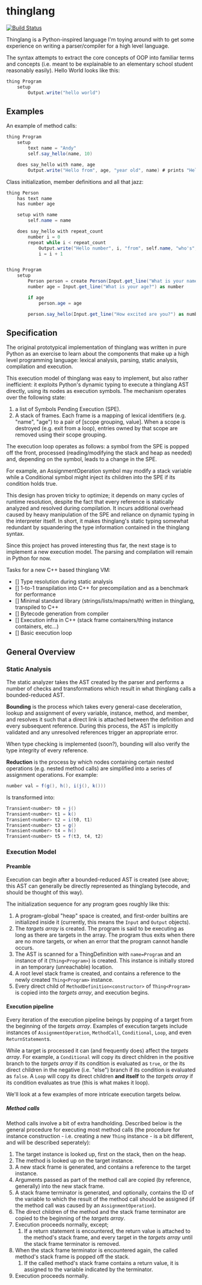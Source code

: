 # thinglang
[![Build Status](https://travis-ci.org/ytanay/thinglang.svg?branch=master)](https://travis-ci.org/ytanay/thinglang)

Thinglang is a Python-inspired language I'm toying around with to get some experience on writing a parser/compiler for a high level language.

The syntax attempts to extract the core concepts of OOP into familiar terms and concepts (i.e. meant to be explainable to an elementary school student reasonably easily). Hello World looks like this:
```cs
thing Program
    setup
        Output.write("hello world")
```

## Examples
An example of method calls:
```cs
thing Program
    setup 
        text name = "Andy"
        self.say_hello(name, 10)

    does say_hello with name, age
        Output.write("Hello from", age, "year old", name) # prints "Hello from 10 year old Andy"
```

Class initialization, member definitions and all that jazz:
```cs
thing Person
    has text name
    has number age

    setup with name
        self.name = name

    does say_hello with repeat_count
        number i = 0
        repeat while i < repeat_count
            Output.write("Hello number", i, "from", self.name, "who's", self.age, "years old and is always excited to get some coding done.")
            i = i + 1


thing Program
    setup
        Person person = create Person(Input.get_line("What is your name?"))
        number age = Input.get_line("What is your age?") as number

        if age
            person.age = age

        person.say_hello(Input.get_line("How excited are you?") as number)
```

## Specification
The original prototypical implementation of thinglang was written in pure Python as an exercise to learn about the components that make up a high level programming language: lexical analysis, parsing, static analysis, compilation and execution.

This execution model of thinglang was easy to implement, but also rather inefficient: it exploits Python's dynamic typing to execute a thinglang AST directly, using its nodes as execution symbols. The mechanism operates over the following state:
1. a list of Symbols Pending Execution (SPE).
2. A stack of frames. Each frame is a mapping of lexical identifiers (e.g. "name", "age") to a pair of [scope grouping, value]. When a scope is destroyed (e.g. exit from a loop), entries owned by that scope are removed using their scope grouping.

The execution loop operates as follows: a symbol from the SPE is popped off the front, processed (reading/modifying the stack and heap as needed) and, depending on the symbol, leads to a change in the SPE.

For example, an AssignmentOperation symbol may modify a stack variable while a Conditional symbol might inject its children into the SPE if its condition holds true.

This design has proven tricky to optimize; it depends on many cycles of runtime resolution, despite the fact that every reference is statically analyzed and resolved during compilation. It incurs additional overhead caused by heavy manipulation of the SPE and reliance on dynamic typing in the interpreter itself. In short, it makes thinglang's static typing somewhat redundant by squandering the type information contained in the thinglang syntax.

Since this project has proved interesting thus far, the next stage is to implement a new execution model. The parsing and compilation will remain in Python for now.

Tasks for a new C++ based thinglang VM:
- [] Type resolution during static analysis
- [] 1-to-1 transpilation into C++ for precompilation and as a benchmark for performance
- [] Minimal standard library (strings/lists/maps/math) written in thinglang, transpiled to C++
- [] Bytecode generation from compiler
- [] Execution infra in C++ (stack frame containers/thing instance containers, etc...)
- [] Basic execution loop


## General Overview

### Static Analysis
The static analyzer takes the AST created by the parser and performs a number of checks and transformations which result in what thinglang calls a bounded-reduced AST. 

**Bounding** is the process which takes every general-case deceleration, lookup and assignment of every variable, instance, method, and member, and resolves it such that a direct link is attached between the definition and every subsequent reference. During this process, the AST is implcitly validated and any unresolved references trigger an appropriate error.


When type checking is implemented (soon?), bounding will also verify the type integrity of every reference.

**Reduction** is the process by which nodes containing certain nested operations (e.g. nested method calls) are simplified into a series of assignment operations. For example:
```cs
number val = f(g(), h(), i(j(), k()))
```
Is transformed into:
```cs
Transient<number> t0 = j()
Transient<number> t1 = k()
Transient<number> t2 = i(t0, t1)
Transient<number> t3 = g()
Transient<number> t4 = h()
Transient<number> t5 = f(t3, t4, t2)
```

### Execution Model

#### Preamble
Execution can begin after a bounded-reduced AST is created (see above; this AST can generally be directly represented as thinglang bytecode, and should be thought of this way).

The initialization sequence for any program goes roughly like this:
1. A program-global "heap" space is created, and first-order builtins are initialized inside it (currently, this means the `Input` and `Output` objects).
2. The *targets array* is created. The program is said to be executing as long as there are targets in the array. The program thus exits when there are no more targets, or when an error that the program cannot handle occurs.
3. The AST is scanned for a ThingDefinition with `name=Program` and an instance of it (`Thing<Program>`) is created. This instance is initially stored in an temporary (unreachable) location.
4. A root level stack frame is created, and contains a reference to the newly created `Thing<Program>` instance.
5. Every direct child of `MethodDefinition<constructor>` of `Thing<Program>` is copied into the *targets array*, and execution begins.

#### Execution pipeline
Every iteration of the execution pipeline beings by popping of a target from the beginning of the *targets array*. Examples of execution targets include instances of `AssignmentOperation`, `MethodCall`, `Conditional`, `Loop`, and even `ReturnStatement`s.

While a target is processed it can (and frequently does) affect the *targets array*. For example, a `Conditional` will copy its direct children in the positive branch to the *targets array* if its condition is evaluated as `true`, or the its direct children in the negative (i.e. "else") branch if its condition is evaluated as `false`. A `Loop` will copy its direct children **and itself** to the *targets array* if its condition evaluates as true (this is what makes it loop).

We'll look at a few examples of more intricate execution targets below.

##### Method calls
Method calls involve a bit of extra handholding. Described below is the general procedure for executing most method calls (the procedure for instance construction - i.e. creating a new `Thing` instance - is a bit different, and will be described seperately):

1. The target instance is looked up, first on the stack, then on the heap.
2. The method is looked up on the target instance.
3. A new stack frame is generated, and contains a reference to the target instance.
4. Arguments passed as part of the method call are copied (by reference, generally) into the new stack frame.
5. A stack frame terminator is generated, and optionally, contains the ID of the variable to which the result of the method call should be assigned (if the method call was caused by an `AssignmentOperation`).
6. The direct children of the method and the stack frame terminator are copied to the beginning of the *targets array*.
7. Execution proceeds normally, except;
    1. If a return statement is encountered, the return value is attached to the method's stack frame, and every target in the *targets array* until the stack frame terminator is removed.
8. When the stack frame terminator is encountered again, the called method's stack frame is popped off the stack.
    1. If the called method's stack frame contains a return value, it is assigned to the variable indicated by the terminator.
9. Execution proceeds normally.

